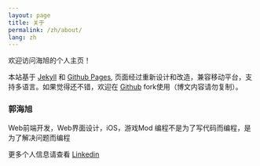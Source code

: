 ```yaml
---
layout: page
title: 关于
permalink: /zh/about/
lang: zh
---
```

欢迎访问海旭的个人主页！

本站基于 [Jekyll](http://jekyllrb.com/) 和 [Github Pages](https://pages.github.com/), 页面经过重新设计和改造，兼容移动平台，支持多语言。如果觉得还不错，欢迎在 [Github](https://github.com/hectorguo/hectorguo.github.io) fork使用（博文内容请勿复制）。

### 郭海旭

Web前端开发，Web界面设计，iOS，游戏Mod
编程不是为了写代码而编程，是为了解决问题而编程

更多个人信息请查看 [Linkedin](https://www.linkedin.com/in/hectorguo)

